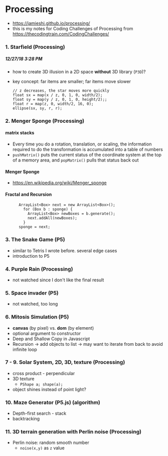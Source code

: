 # Processing
- https://jamieshi.github.io/processing/
- this is my notes for Coding Challenges of Processing from https://thecodingtrain.com/CodingChallenges/

### 1. Starfield (Processing)
##### 12/27/18 3:28 PM
- how to create 3D illusion in a 2D space **without** 3D library (`P3D`)?
- key concept: far items are smaller; far items move slower
    
      // z decreases, the star moves more quickly
      float sx = map(x / z, 0, 1, 0, width/2);
      float sy = map(y / z, 0, 1, 0, height/2);;
      float r = map(z, 0, width/2, 16, 0);
      ellipse(sx, sy, r, r);

### 2. Menger Sponge (Processing)

#### matrix stacks
-  Every time you do a rotation, translation, or scaling, the information required to do the transformation is accumulated into a table of numbers
-  `pushMatrix()` puts the current status of the coordinate system at the top of a memory area, and `popMatrix()` pulls that status back out

#### Menger Sponge
- https://en.wikipedia.org/wiki/Menger_sponge

#### Fractal and Recursion

		  ArrayList<Box> next = new ArrayList<Box>();
  			for (Box b : sponge) {
  			  ArrayList<Box> newBoxes = b.generate();
  			  next.addAll(newBoxes);
  			}
		  sponge = next;


### 3. The Snake Game (P5)
- similar to Tetris I wrote before. several edge cases
- introduction to P5

### 4. Purple Rain (Processing)
- not watched since I don't like the final result

### 5. Space invader (P5)
- not watched, too long

### 6. Mitosis Simulation (P5)
- **canvas** (by pixel) vs. **dom** (by element)
- optional argument to constructor 
- Deep and Shallow Copy in Javascript
- Recursion -> add objects to list -> may want to iterate from back to avoid infinite loop


### 7 - 9. Solar System, 2D, 3D, texture (Processing)
- cross product - perpendicular
- 3D texture
	- `PShape a; shape(a);`
- object shines instead of point light?

### 10. Maze Generator (P5.js) (algorithm)
- Depth-first search - stack
- backtracking

### 11. 3D terrain generation with Perlin noise (Processing)
- Perlin noise: random smooth number 
	- `noise(x,y)` as `z` value

